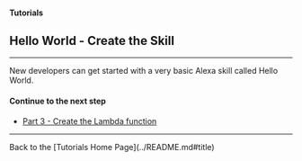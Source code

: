 #### Tutorials
## Hello World - Create the Skill <a id="title"></a>
<hr />

New developers can get started with a very basic Alexa skill called Hello World.



#### Continue to the next step


 * [Part 3 - Create the Lambda function](./PAGE3.md#title)


<hr />
Back to the [Tutorials Home Page](../README.md#title)
